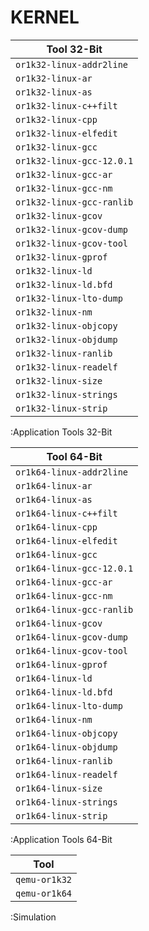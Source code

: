 # KERNEL

| Tool 32-Bit               |
|---------------------------|
| `or1k32-linux-addr2line`  |
| `or1k32-linux-ar`         |
| `or1k32-linux-as`         |
| `or1k32-linux-c++filt`    |
| `or1k32-linux-cpp`        |
| `or1k32-linux-elfedit`    |
| `or1k32-linux-gcc`        |
| `or1k32-linux-gcc-12.0.1` |
| `or1k32-linux-gcc-ar`     |
| `or1k32-linux-gcc-nm`     |
| `or1k32-linux-gcc-ranlib` |
| `or1k32-linux-gcov`       |
| `or1k32-linux-gcov-dump`  |
| `or1k32-linux-gcov-tool`  |
| `or1k32-linux-gprof`      |
| `or1k32-linux-ld`         |
| `or1k32-linux-ld.bfd`     |
| `or1k32-linux-lto-dump`   |
| `or1k32-linux-nm`         |
| `or1k32-linux-objcopy`    |
| `or1k32-linux-objdump`    |
| `or1k32-linux-ranlib`     |
| `or1k32-linux-readelf`    |
| `or1k32-linux-size`       |
| `or1k32-linux-strings`    |
| `or1k32-linux-strip`      |

:Application Tools 32-Bit

| Tool 64-Bit               |
|---------------------------|
| `or1k64-linux-addr2line`  |
| `or1k64-linux-ar`         |
| `or1k64-linux-as`         |
| `or1k64-linux-c++filt`    |
| `or1k64-linux-cpp`        |
| `or1k64-linux-elfedit`    |
| `or1k64-linux-gcc`        |
| `or1k64-linux-gcc-12.0.1` |
| `or1k64-linux-gcc-ar`     |
| `or1k64-linux-gcc-nm`     |
| `or1k64-linux-gcc-ranlib` |
| `or1k64-linux-gcov`       |
| `or1k64-linux-gcov-dump`  |
| `or1k64-linux-gcov-tool`  |
| `or1k64-linux-gprof`      |
| `or1k64-linux-ld`         |
| `or1k64-linux-ld.bfd`     |
| `or1k64-linux-lto-dump`   |
| `or1k64-linux-nm`         |
| `or1k64-linux-objcopy`    |
| `or1k64-linux-objdump`    |
| `or1k64-linux-ranlib`     |
| `or1k64-linux-readelf`    |
| `or1k64-linux-size`       |
| `or1k64-linux-strings`    |
| `or1k64-linux-strip`      |

:Application Tools 64-Bit

| Tool          |
|---------------|
| `qemu-or1k32` |
| `qemu-or1k64` |

:Simulation

